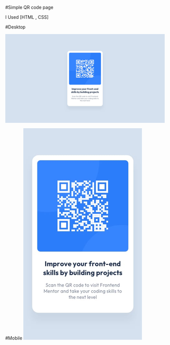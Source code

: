 #Simple QR code page

I Used [HTML , CSS]

#Desktop

<img src="/design/desktop-design.jpg" >

#Mobile
<img src="/design/mobile-design.jpg" >
